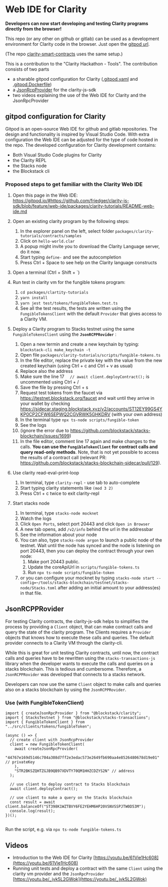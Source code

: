 # Web IDE for Clarity

**Developers can now start developing and testing Clarity programs directly from the browser!**

This repo (or any other on github or gitlab) can be used as a development environment 
for Clarity code in the browser. Just open the [gitpod url](https://gitpod.io/#https://github.com/friedger/clarity-js-sdk/blob/feature/web-ide/packages/clarity-tutorials/README-web-ide.md).

(The repo [clarity-smart-contracts](https://github.com/friedger/clarity-smart-contracts) uses the same setup.)

This is a contribution to the "Clarity Hackathon - Tools".
The contribution consists of two parts
- a sharable gitpod configuration for Clarity ([.gitpod.yaml](/.gitpod.yaml) and [.gitpod.Dockerfile](/.gitpod.Dockerfile))
- a [JsonRcpProvider](/packages/clarity/src/providers/jsonRcp) for the clarity-js-sdk
- two videos explaining the use of the Web IDE for Clarity and the JsonRpcProvider

## gitpod configuration for Clarity
Gitpod is an open-source Web IDE for github and gitlab repositories. The design and functionality is inspired by Visual Studio Code.
With extra configuration the Web IDE can be adjusted for the type of code hosted in the repo.
The developed configuration for Clarity development contains:
* Both Visual Studio Code plugins for Clarity
* the Clarity REPL
* the Stacks node
* the Blockstack cli


### Proposed steps to get familiar with the Clarity Web IDE
1. Open this page in the Web IDE: 
https://gitpod.io/#https://github.com/friedger/clarity-js-sdk/blob/feature/web-ide/packages/clarity-tutorials/README-web-ide.md

1. Open an existing clarity program by the following steps:
    1. In the explorer panel on the left, select folder `packages/clarity-tutorials/contracts/samples` 
    1. Click on `hello-world.clar`
    1. A popup might invite you to download the Clarity Language server, do it now.
    1. Start typing `define-` and see the autocompletion
    1. Press Ctrl + Space to see help on the Clarity language constructs
    
1. Open a terminal (Ctrl + Shift + `)
1. Run test in clarity vm for the fungible tokens program: 
   1. `cd packages/clartity-tutorials`
   1. `yarn install`
   1. `yarn jest test/tokens/fungibleToken.test.ts`
   1. See all the test results, the tests are written using the `FungibleTokensClient` with the default `Provider` that gives access to a Clarity VM.

1. Deploy a Clarity program to Stacks testnet using the same `FungibleTokensClient` using the **`JsonRCPPRovider`** :
    1. Open a new termin and create a new keychain by typing: `blockstack-cli make_keychain -t`
    1. Open file `packages/clarity-tutorials/scripts/fungible-tokens.ts`
    1. In the file editor, replace the private key with the value from the new created keychain (using Ctrl + c and Ctrl + v as usual)
    1. Replace also the address
    1. Make sure the line 17 `  // await client.deployContract();` is uncommented using Ctrl + /
    1. Save the file by pressing Ctrl + s
    1. Request test tokens from the faucet via https://testnet.blockstack.org/faucet and wait until they arrive in your wallet by checking https://sidecar.staging.blockstack.xyz/v2/accounts/ST12EY99GS4YKP0CP2CFW6SEPWQ2CGVRWK5GHKDRV (with your own address)
    1. In the terminal type `npx ts-node scripts/fungible-token`
    1. See the logs
    1. (ignore the error due to https://github.com/blockstack/stacks-blockchain/issues/1699)
    1. In the file editor, comment line 17 again and make changes to the calls. **You can use the `FungibleTokenClient` for contract calls and query read-only methods**. Note, that is not yet possible to access the results of a contract call (relevant PR: https://github.com/blockstack/stacks-blockchain-sidecar/pull/129).

1. Use clarity read-eval-print-loop
    1. In terminal, type `clarity-repl` - use tab to auto-complete
    1. Start typing clarity statements like `(mod 3 2)`
    1. Press Ctrl + c twice to exit clarity-repl
    
1. Start stacks node
    1. In terminal, type `stacks-node mocknet`
    1. Watch the logs
    1. Click `Open Ports`, select port 20443 and click `Open in Browser`
    1. A new tab opens, add `/v2/info` behind the url in the addressbar
    1. See the information about your node
    1. You can also, type `stacks-node argon` to launch a public node of the testnet. Wait until the node has synced and the node is listening on port 20443, then you can deploy the contract through your own node:
        1. Make port 20443 public. 
        1. Update the coreApiUrl in `scripts/fungible-tokens.ts`
        1. Run `npx ts-node scripts/fungible-token`
    1. or you can configure your mocknet by typing `stacks-node start --config=~/tools/stacks-blockchain/testnet/stacks-node/Stacks.toml` after adding an initial amount to your address(es) in that file.

## JsonRCPPRovider
For testing Clarity contracts, the clarity-js-sdk helps to simplifies the process by providing a `Client` object, that can make contract calls and query the state of the clarity program. The Clients requires a `Provider` objects that knows how to execute these calls and queries. The default provider connects to a Clarity VM through the clarity-cli.

While this is great for unit testing Clarity contracts, until now, the contract calls and queries have to be rewritten using the `stacks-transactions-js` library when the developer wants to execute the calls and queries on a stacks blockchain. This is tedious and cumbersome. Therefore, a `JsonRCPPRovider` was developed that connects to a stacks network. 

Developers can now use the same `Client` object to make calls and queries also on a stacks blockchain by using the `JsonRCPPRovider`.

### Use (with FungibleTokenClient)
```
import { createJsonRpcProvider } from "@blockstack/clarity";
import { StacksTestnet } from "@blockstack/stacks-transactions";
import { FungibleTokenClient } from "../src/clients/tokens/fungibleToken";

(async () => {
  // create client with JsonRcpProvider
  client = new FungibleTokenClient(
    await createJsonRpcProvider(
      "44767e169d5146c704a308d7ff2e3edac573e2649fb690aa4e8526480678d19e01" // privateKey
    ),
    "STR2BKSZQHTZGJB9QB97XDVTY70QM1HHZCDZYS2N" // address
  );

  // use client to deploy contract to Stacks blockchain
  await client.deployContract();

  // use client to make a query on the Stacks blockchain
  const result = await client.balanceOf("ST398K1WZTBVY6FE2YEHM6HP20VSNVSSPJTW0D53M");
  console.log(result);
})();


```

Run the script, e.g. via `npx ts-node fungible-tokens.ts`

## Videos
* Introduction to the Web IDE for Clarity [https://youtu.be/61Vie1Hc608](https://youtu.be/61Vie1Hc608)
* Running unit tests and deploy a contract with the same `Client` using the clarity vm provider and the `JsonRpcProvider` [https://youtu.be/_jvk5L2GWok](https://youtu.be/_jvk5L2GWok)

